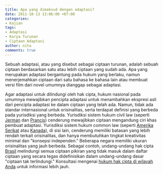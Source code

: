 ```yaml
---
title: Apa yang dimaksud dengan adaptasi?
date: 2011-10-13 13:06:00 +07:00
categories:
- Kajian
tags:
- Adaptasi
- Karya Turunan
- Ciptaan Adaptasi
author: nita
comments: true
---
```


Sebuah adaptasi, atau yang disebut sebagai ciptaan turunan, adalah sebuah ciptaan berdasarkan satu atau lebih ciptaan yang sudah ada. Apa yang merupakan adaptasi bergantung pada hukum yang berlaku, namun menerjemahkan ciptaan dari satu bahasa ke bahasa lain atau membuat versi film dari novel umumnya dianggap sebagai adaptasi.

Agar adaptasi untuk dilindungi oleh hak cipta, hukum nasional pada umumnya mewajibkan pencipta adaptasi untuk menambahkan ekspresi asli dari pencipta adaptasi ke dalam ciptaan yang telah ada. Namun, tidak ada standar internasional untuk orisinalitas, serta terdapat definisi yang berbeda pada yurisdiksi yang berbeda. Yurisdiksi sistem hukum civil law (seperti [Jerman](http://www.wipo.int/clea/en/text_html.jsp?lang=EN&id=1034) dan [Prancis](http://www.legifrance.gouv.fr/html/codes_traduits/cpialtext.htm)) cenderung mewajibkan ciptaan mengandung ciri khas pembuat adaptasi. Yurisdiksi sistem hukum common law (seperti [Amerika Serikat](http://www.copyright.gov/title17/92chap1.html#103) atau [Kanada](http://laws.justice.gc.ca/eng/C-42/index.html)), di sisi lain, cenderung memiliki batasan yang lebih rendah terkait orisinalitas, dan hanya membutuhkan tingkat kreativitas minimal dan "konsepsi independen." Beberapa negara memiliki ukuran orisinalitas yang jauh berbeda. Sebagai contoh, undang-undang hak cipta [Brasil](http://www.wipo.int/clea/en/text_html.jsp?lang=EN&id=514) melindungi semua ciptaan pikiran yang tidak masuk dalam daftar ciptaan yang secara tegas didefinisikan dalam undang-undang dasar "ciptaan tak terlindungi." Konsultasi mengenai [hukum hak cipta di wilayah Anda](http://www.wipo.int/clea/en/) untuk informasi lebih jauh.
